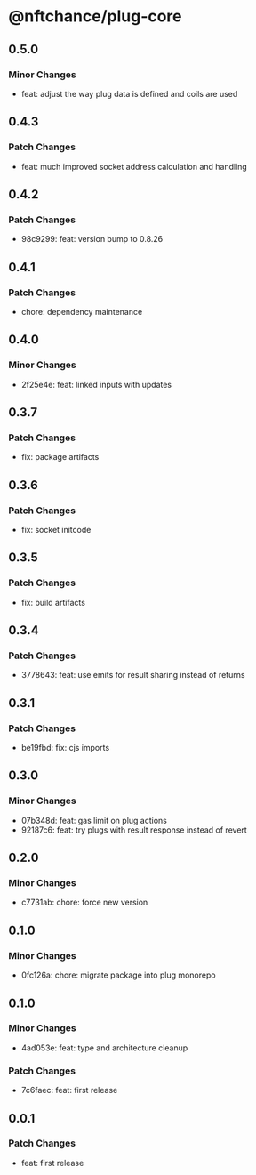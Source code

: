 # @nftchance/plug-core

## 0.5.0

### Minor Changes

- feat: adjust the way plug data is defined and coils are used

## 0.4.3

### Patch Changes

- feat: much improved socket address calculation and handling

## 0.4.2

### Patch Changes

- 98c9299: feat: version bump to 0.8.26

## 0.4.1

### Patch Changes

- chore: dependency maintenance

## 0.4.0

### Minor Changes

- 2f25e4e: feat: linked inputs with updates

## 0.3.7

### Patch Changes

- fix: package artifacts

## 0.3.6

### Patch Changes

- fix: socket initcode

## 0.3.5

### Patch Changes

- fix: build artifacts

## 0.3.4

### Patch Changes

- 3778643: feat: use emits for result sharing instead of returns

## 0.3.1

### Patch Changes

- be19fbd: fix: cjs imports

## 0.3.0

### Minor Changes

- 07b348d: feat: gas limit on plug actions
- 92187c6: feat: try plugs with result response instead of revert

## 0.2.0

### Minor Changes

- c7731ab: chore: force new version

## 0.1.0

### Minor Changes

- 0fc126a: chore: migrate package into plug monorepo

## 0.1.0

### Minor Changes

- 4ad053e: feat: type and architecture cleanup

### Patch Changes

- 7c6faec: feat: first release

## 0.0.1

### Patch Changes

- feat: first release
